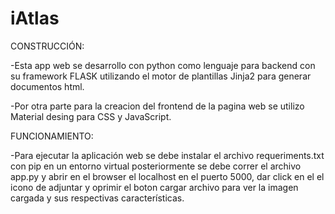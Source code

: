 # iAtlas

CONSTRUCCIÓN:

 -Esta app web se desarrollo con python como lenguaje para backend con su framework FLASK utilizando el motor
 de plantillas Jinja2 para generar documentos html.

-Por otra parte para la creacion del frontend de la pagina web se utilizo Material desing para CSS y JavaScript.

FUNCIONAMIENTO:

-Para ejecutar la aplicación web se debe instalar el archivo requeriments.txt con pip en un entorno virtual
 posteriormente se debe correr el archivo app.py y abrir en el browser el localhost en el puerto 5000, dar click
 en el el icono de adjuntar y oprimir el boton cargar archivo para ver la imagen cargada y sus respectivas características.
